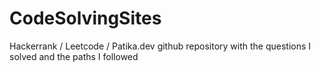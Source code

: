 # CodeSolvingSites
Hackerrank / Leetcode / Patika.dev github repository with the questions I solved and the paths I followed
